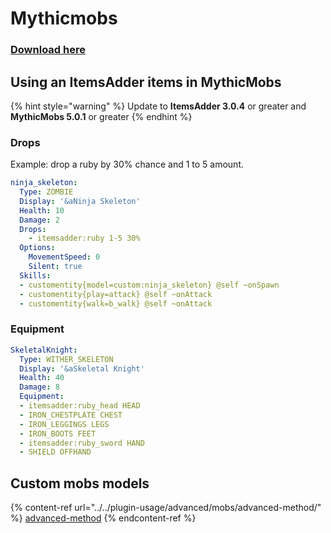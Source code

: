 # Mythicmobs

### [Download here](https://www.spigotmc.org/resources/%E2%9A%94-mythicmobs-free-version-%E2%96%BAthe-1-custom-mob-creator%E2%97%84.5702/)

## Using an ItemsAdder items in MythicMobs&#x20;

{% hint style="warning" %}
Update to **ItemsAdder 3.0.4** or greater and **MythicMobs 5.0.1** or greater
{% endhint %}

### Drops

Example: drop a ruby by 30% chance and 1 to 5 amount.

```yaml
ninja_skeleton:
  Type: ZOMBIE
  Display: '&aNinja Skeleton'
  Health: 10
  Damage: 2
  Drops:
    - itemsadder:ruby 1-5 30%
  Options:
    MovementSpeed: 0
    Silent: true
  Skills:
  - customentity{model=custom:ninja_skeleton} @self ~onSpawn
  - customentity{play=attack} @self ~onAttack
  - customentity{walk=b_walk} @self ~onAttack
```

### Equipment

```yaml
SkeletalKnight:
  Type: WITHER_SKELETON
  Display: '&aSkeletal Knight'
  Health: 40
  Damage: 8
  Equipment:
  - itemsadder:ruby_head HEAD
  - IRON_CHESTPLATE CHEST
  - IRON_LEGGINGS LEGS
  - IRON_BOOTS FEET
  - itemsadder:ruby_sword HAND
  - SHIELD OFFHAND
```

## Custom mobs models

{% content-ref url="../../plugin-usage/advanced/mobs/advanced-method/" %}
[advanced-method](../../plugin-usage/advanced/mobs/advanced-method/)
{% endcontent-ref %}
